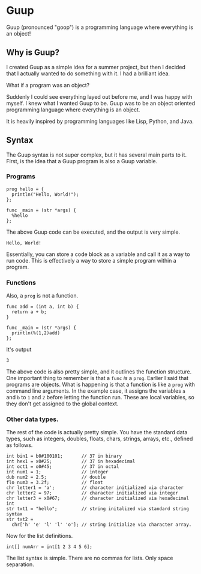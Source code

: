 # Guup
Guup (pronounced "goop") is a programming language where everything is an object!

## Why is Guup?
I created Guup as a simple idea for a summer project, but then I decided that I actually wanted to do something with it. I had a brilliant idea.

What if a program was an object?

Suddenly I could see everything layed out before me, and I was happy with myself. I knew what I wanted Guup to be. Guup was to be an object oriented programming language where everything is an object. 

It is heavily inspired by programming languages like Lisp, Python, and Java. 

## Syntax
The Guup syntax is not super complex, but it has several main parts to it. First, is the idea that a Guup program is also a Guup variable.

### Programs

```
prog hello = {
  println("Hello, World!");
};

func _main = (str *args) {
  %hello
};
```

The above Guup code can be executed, and the output is very simple.

```
Hello, World!
```

Essentially, you can store a code block as a variable and call it as a way to run code. This is effectively a way to store a simple program within a program.

### Functions
Also, a `prog` is not a function. 

```
func add = (int a, int b) {
  return a + b;
}

func _main = (str *args) {
  println(%(1,2)add)
};
```

It's output

```
3
```

The above code is also pretty simple, and it outlines the function structure. One important thing to remember is that a `func` *is* a `prog`. Earlier I said that programs are objects. What is happening is that a function is like a `prog` with command line arguments. In the example case, it assigns the variables `a` and `b` to `1` and `2` before letting the function run. These are local variables, so they don't get assigned to the global context.

### Other data types.
The rest of the code is actually pretty simple. You have the standard data types, such as integers, doubles, floats, chars, strings, arrays, etc., defined as follows.

```
int bin1 = b0#100101;       // 37 in binary
int hex1 = x0#25;           // 37 in hexadecimal
int oct1 = o0#45;           // 37 in octal
int num1 = 1;               // integer
dub num2 = 2.5;             // double
flo num3 = 3.2f;            // float
chr letter1 = 'a';          // character initialized via character
chr letter2 = 97;           // character initialized via integer
chr letter3 = x0#67;        // character initialized via hexadecimal int
str txt1 = "hello";         // string initalized via standard string syntax
str txt2 =
  chr['h' 'e' 'l' 'l' 'o']; // string initialize via character array.
```

Now for the list definitions.

```
int[] numArr = int[1 2 3 4 5 6];
```

The list syntax is simple. There are no commas for lists. Only space separation. 